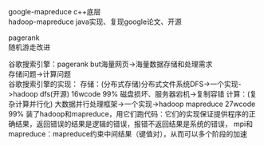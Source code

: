 google-mapreduce c++底层  
hadoop-mapreduce java实现、复现google论文、开源


pagerank  
随机游走改进


谷歌搜索引擎：pagerank but海量网页->海量数据存储和处理需求   
存储问题->计算问题  
谷歌搜索引擎的实现：
存储：(分布式存储)分布式文件系统DFS->一个实现->hadoop dfs(开源)  16wcode 99% 磁盘损坏、服务器宕机->复制容错
计算：(复杂计算并行化) 大数据并行处理框架->一个实现->hadoop mapreduce 27wcode 99%
装了hadoop和mapreduce，用它们跑代码：它们的实现保证提供程序的正确结果，返回错误的结果是逻辑的错误，报错不返回结果是系统的错误，
mpi和mapreduce：mapreduce约束中间结果（键值对），从而可以多个阶段的加速
